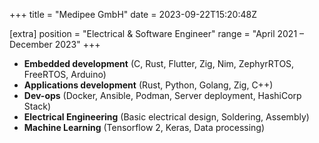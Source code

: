 +++
title = "Medipee GmbH"
date = 2023-09-22T15:20:48Z

[extra]
position = "Electrical & Software Engineer"
range = "April 2021 – December 2023"
+++

- **Embedded development** (C, Rust, Flutter, Zig, Nim, ZephyrRTOS, FreeRTOS, Arduino)
- **Applications development** (Rust, Python, Golang, Zig, C++)
- **Dev-ops** (Docker, Ansible, Podman, Server deployment, HashiCorp Stack)
- **Electrical Engineering** (Basic electrical design, Soldering, Assembly)
- **Machine Learning** (Tensorflow 2, Keras, Data processing)